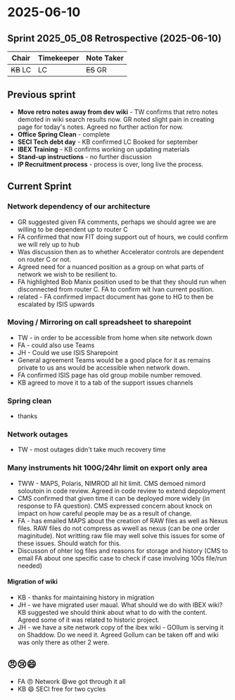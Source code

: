 # 2025-06-10
## Sprint 2025_05_08 Retrospective (2025-06-10)

| Chair | Timekeeper | Note Taker |
|-------|------------|------------|
| ~~KB~~ LC | LC     | ~~ES~~ GR  |


## Previous sprint
- **Move retro notes away from dev wiki** - TW confirms that retro notes demoted in wiki search results now. GR noted slight pain in creating page for today's notes. Agreed no further action for now. 
- **Office Spring Clean** - complete
- **SECI Tech debt day** - KB confirmed LC Booked for september
- **IBEX Training** - KB confirms working on updating materials
- **Stand-up instructions** - no further discussion
- **IP Recruitment process** - process is over, long live the process.

## Current Sprint

### Network dependency of our architecture
- GR suggested given FA comments, perhaps we should agree we are willing to be dependent up to router C
- FA confirmed that now FIT doing support out of hours, we could confirm we will rely up to hub
- Was discussion then as to whether Accelerator controls are dependent on router C or not.
- Agreed need for a nuanced position as a group on what parts of network we wish to be resilient to.
- FA highlighted Bob Manix position used to be that they should run when disconnected from router C. FA to confirm wit Ivan current position.
- related - FA confirmed impact document has gone to HG to then be escalated by ISIS upwards

###  Moving / Mirroring on call spreadsheet to sharepoint
- TW - in order to be accessible from home when site network down
- FA - could also use Teams
- JH - Could we use ISIS Sharepoint
- General agreement Teams would be a good place for it as remains private to us ans would be accessible when network down.
- FA confirmed ISIS page has old group mobile number removed.
- KB agreed to move it to a tab of the support issues channels

### Spring clean
- thanks

### Network outages
- TW - most outages didn't take much recovery time

### Many instruments hit 100G/24hr limit on export only area
- TWW - MAPS, Polaris, NIMROD all hit limit. CMS demoed nimord soloutoin in code review. Agreed in code review to extend depoloyment
- CMS confirmed that given time it can be deployed more widely (in response to FA question). CMS expressed concern about knock on impact on how careful people may be as a result of change.
- FA - has emailed MAPS about the creation of RAW files as well as Nexus files. RAW files do not compress as wwell as nexus (can be one order maginitude). Not writting raw file may well solve this issues for some of these issues. Should watch for this.
- Discusson of ohter log files and reasons for storage and history (CMS to email FA about one specific case to check if case involving 100s file/run needed)

#### Migration of wiki
- KB - thanks for maintaining history in migration
- JH - we have migrated user maual. What should we do with IBEX wiki? KB suggested we should think about what to do with the content. Agreed some of it was related to historic project.
- JH - we have a site network copy of the ibex wiki - GOllum is serving it on Shaddow. Do we need it. Agreed Gollum can be taken off and wiki was only there as other 2 were.


## 😠😢😄
- FA 😠 Network 😄we got through it all
- KB 😄 SECI free for two cycles
